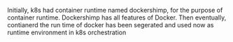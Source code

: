Initially, k8s had container runtime named dockershimp, for the purpose of container runtime. Dockershimp has all features of Docker. Then eventually, contianerd the run time of docker has been segerated and used now as runtime environment in k8s orchestration
